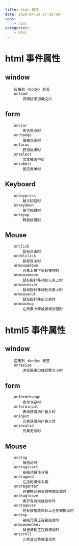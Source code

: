 ```yaml
---
title: html 事件
date: 2020-04-19 17:38:09
tags:
	- html
categories:
	- Html
---
```


# html 事件属性
##	window
		应用到 <body> 标签
		onload
			页面结束加载之后
##	form
		onblur
			失去焦点时
		onchange
			值被改变时
		onfocus
			获得焦点时
		onselect
			文本被选中后
		onsubmit
			提交表单时
##	Keyboard
		onkeypress
			敲击按钮时
		onkeydown
			按下按键时
		onkeyup
			释放按键时
##	Mouse
		onclick
			鼠标点击时
		ondblclick
			鼠标双击时
		onmousedown
			元素上按下鼠标按钮时
		onmousemove
			鼠标指针移动到元素上时
		onmouseover
			鼠标指针移动到元素上时
		onmouseout
			鼠标指针移出元素时
		onmouseup
			在元素上释放鼠标按钮时

# html5 事件属性
##	window
		应用到 <body> 标签
		onresize
			浏览器窗口被调整大小时
##	form
		onformchange
			表单改变时
		onforminput
			表单获得用户输入时
		oninput
			元素获得用户输入时
		oninvalid
			元素无效时
##	Mouse
		ondrag
			被拖动时
		ondragstart
			在拖动操作开端
		ondragend
			在拖动操作末端
		ondragenter
			已被拖动到有效拖放区域时
		ondragleave
			离开有效拖放目标时
		ondragover
			在有效拖放目标上正在被拖动时
		ondrop
			被拖元素正在被拖放时
		onmousewheel
			鼠标滚轮正在被滚动时
		onscroll
			元素滚动条被滚动时